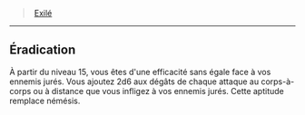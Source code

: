 ﻿> [Exilé](hd_ranger_exile.md)

---

## Éradication

À partir du niveau 15, vous êtes d'une efficacité sans égale face à vos ennemis jurés. Vous ajoutez 2d6 aux dégâts de chaque attaque au corps-à-corps ou à distance que vous infligez à vos ennemis jurés. Cette aptitude remplace némésis.

